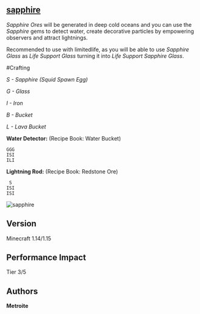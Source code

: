 ## [sapphire](https://minhaskamal.github.io/DownGit/#/home?url=https://github.com/Metroite/datapacks/tree/master/sapphire&rootDirectory=false)

*Sapphire Ores* will be generated in deep cold oceans and you can use the *Sapphire* gems to detect water, create decorative particles by empowering observers and attract lightnings.

Recommended to use with limitedlife, as you will be able to use *Sapphire Glass* as *Life Support Glass* turning it into *Life Support Sapphire Glass*.

#Crafting

*S - Sapphire (Squid Spawn Egg)*

*G - Glass*

*I - Iron*

*B - Bucket*

*L - Lava Bucket*

**Water Detector:** (Recipe Book: Water Bucket)
```
GGG
ISI
ILI
```

**Lightning Rod:** (Recipe Book: Redstone Ore)
```
 S
ISI
ISI
```

![sapphire](sapphire.png?raw=true "What a beautiful sight")

## Version

Minecraft 1.14/1.15

## Performance Impact

Tier 3/5

## Authors

**Metroite**
